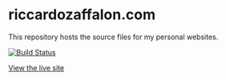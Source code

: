 # riccardozaffalon.com

This repository hosts the source files for my personal websites.


[![Build Status](https://travis-ci.com/RiccardoZaffalon/riccardozaffalon.github.io.svg?branch=master)](https://travis-ci.com/RiccardoZaffalon/riccardozaffalon.github.io)

[View the live site](https://riccardozaffalon.com)
